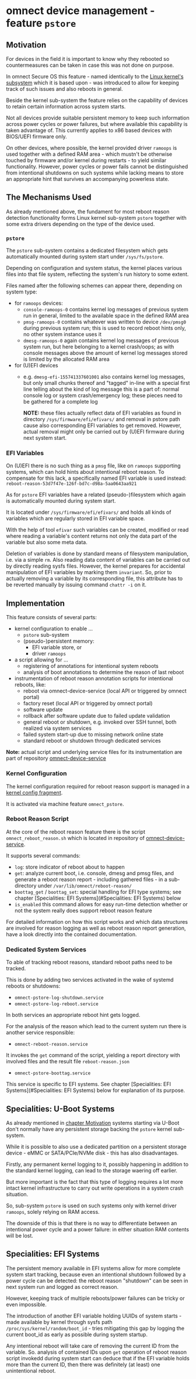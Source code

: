 # omnect device management - feature `pstore`

## Motivation

For devices in the field it is important to know why they rebooted
so countermeasures can be taken in case this was not done on purpose.

In omnect Secure OS this feature - named identically to the
[Linux kernel's subsystem](https://docs.kernel.org/admin-guide/pstore-blk.html)
which it is based upon - was introduced to allow
for keeping track of such issues and also reboots in general.

Beside the kernel sub-system the feature relies on the capability of
devices to retain certain information across system starts.

Not all devices provide suitable persistent memory to keep such
information across power cycles or power failures, but where available
this capability is taken advantage of. This currently applies to x86
based devices with BIOS/UEFI firmware only.

On other devices, where possible, the kernel provided driver `ramoops`
is used together with a defined RAM area - which mustn't be otherwise
touched by firmware and/or kernel during restarts - to yield similar
functionality.
However, power cycles or power fails cannot be distinguished from
intentional shutdowns on such systems while lacking means to store an
appropriate hint that survives an accompanying powerless state.

## The Mechanisms Used

As already mentioned above, the fundament for most reboot reason
detection functionality forms Linux kernel sub-system `pstore`
together with some extra drivers depending on the type of the device
used.

### `pstore`

The `pstore` sub-system contains a dedicated filesystem which gets
automatically mounted during system start under `/sys/fs/pstore`.

Depending on configuration and system status, the kernel places
various files into that file system, reflecting the system's run
history to some extent.

Files named after the following schemes can appear there, depending on
system type:
- for `ramoops` devices:
  - `console-ramoops-0`
	contains kernel log messages of previous system run in general,
	limited to the available space in the defined RAM area
  - `pmsg-ramoops-0`
	contains whatever was written to device `/dev/pmsg0` during
	previous system run; this is used to record reboot hints only, no
	other system instance uses it
  - `dmesg-ramoops-0`
	again contains kernel log messages of previous system run, but
	here belonging to a kernel crash/oops; as with console messages
	above the amount of kernel log messages stored is limited by the
	allocated RAM area
- for (U)EFI devices
  - e.g. `dmesg-efi-155741337601001`
	also contains kernel log messages, but only small chunks thereof
	and "tagged" in-line with a special first line telling about the
	kind of log message this is a part of: normal console log or
	system crash/emergency log; these pieces need to be gathered for a
	complete log
	
	**NOTE:** these files actually reflect data of EFI variables as
	found in directory `/sys/firmware/efi/efivars/` and removal in
	pstore path cause also corresponding EFI variables to get removed.
	However, actual removal might only be carried out by (U)EFI
	firmware during next system start.

### EFI Variables

On (U)EFI there is no such thing as a `pmsg` file, like on `ramoops`
supporting systems, which can hold hints about intentional reboot
reason.
To compensate for this lack, a specifically named EFI variable is used
instead: `reboot-reason-53d7f47e-126f-bd7c-d98a-5aa0643aa921`

As for `pstore` EFI variables have a related (pseudo-)filesystem
which again is automatically mounted during system start.

It is located under `/sys/firmware/efi/efivars/` and holds all kinds of
variables which are regularly stored in EFI variable space.

With the help of tool `efivar` such variables can be created, modified
or read where reading a variable's content returns not only the data
part of the variable but also some meta data.

Deletion of variables is done by standard means of filesystem
manipulation, i.e. via a simple `rm`.
Also reading data content of variables can be carried out by directly
reading sysfs files.
However, the kernel prepares for accidental manipulation of EFI
variables by marking them `invariant`.
So, prior to actually removing a variable by its corresponding file,
this attribute has to be reverted manually by issuing command
`chattr -i` on it.

## Implementation

This feature consists of several parts:
- kernel configuration to enable ...
  - `pstore` sub-system
  - (pseudo-)persistent memory:
	- EFI variable store, or
	- driver `ramoops`
- a script allowing for ...
  - registering of annotations for intentional system reboots
  - analysis of boot annotations to determine the reason of last reboot
- instrumentation of reboot reason annotation scripts for intentional
  reboots, like:
  - reboot via omnect-device-service
    (local API or triggered by omnect portal)
  - factory reset
    (local API or triggered by omnect portal)
  - software update
  - rollback after software update due to failed update validation
  - general reboot or shutdown, e.g. invoked over SSH tunnel, both
    realized via system services
  - failed system start-up due to missing network online state
  - standard reboot or shutdown through dedicated services

**Note:** actual script and underlying service files for its
instrumentation are part of repository
[omnect-device-service](https://github.com/omnect/omnect-device-service/)

### Kernel Configuration

The kernel configuration required for reboot reason support is managed
in a [kernel config fragment](../recipes-kernel/linux/files/pstore.cfg).

It is activated via machine feature `omnect_pstore`.

### Reboot Reason Script

At the core of the reboot reason feature there is the script
`omnect_reboot_reason.sh` which is located in repository of
[omnect-device-service](https://github.com/omnect/omnect-device-service/healthcheck/omnect_reboot_reason.sh).

It supports several commands:
- `log`: store indicator of reboot about to happen
- `get`: analyze current boot, i.e. console, dmesg and pmsg files, and
  generate a reboot reason report - including gathered files - in a
  sub-directory under `/var/lib/omnect/reboot-reason/`
- `boottag_get` / `boottag_set`: special handling for EFI type
  systems; see chapter [Specialities: EFI Systems](#Specialities: EFI Systems)
below
- `is_enabled`
  this command allows for easy run-time detection whether or not the
  system really does support reboot reason feature

For detailed information on how this script works and which data
structures are involved for reason logging as well as reboot reason
report generation, have a look directly into the contained
documentation.

### Dedicated System Services

To able of tracking reboot reasons, standard reboot paths need to be
tracked.

This is done by adding two services activated in the wake of systemd
reboots or shutdowns:
- `omnect-pstore-log-shutdown.service`
- `omnect-pstore-log-reboot.service`

In both services an appropriate reboot hint gets logged.

For the analysis of the reason which lead to the current system run
there is another service responsible:
- `omnect-reboot-reason.service`

It invokes the `get` command of the script, yielding a report
directory with involved files and the result file `reboot-reason.json`

- `omnect-pstore-boottag.service`

This service is specific to EFI systems. See chapter
[Specialities: EFI Systems](#Specialities: EFI Systems) below for
explanation of its purpose.

## Specialities: U-Boot Systems

As already mentioned in [chapter Motivation](#Motivation) systems
starting via U-Boot don't normally have any persistent storage backing
the `pstore` kernel sub-system.

While it is possible to also use a dedicated partition on a persistent
storage device - eMMC or SATA/PCIe/NVMe disk - this has also
disadvantages.

Firstly, any permanent kernel logging to it, possibly happening in
addition to the standard kernel logging, can lead to the storage
waering off earlier.

But more important is the fact that this type of logging requires a
lot more intact kernel infrastructure to carry out write operations in
a system crash situation.

So, sub-system `pstore` is used on such systems only with kernel
driver `ramoops`, solely relying on RAM access.

The downside of this is that there is no way to differentiate between
an intentional power cycle and a power failure: in either situation
RAM contents will be lost.

## Specialities: EFI Systems

The persistent memory available in EFI systems allow for more complete
system start tracking, because even an intentional shutdown followed
by a power cycle can be detected: the reboot reason "shutdown" can be
seen in next system run and logged as correct reason.

However, keeping track of multiple reboots/power failures can be
tricky or even impossible.

The introduction of another EFI variable holding UUIDs of system
starts - made available by kernel through sysfs path
`/proc/sys/kernel/random/boot_id` - tries mitigating this gap by
logging the current boot_id as early as possible during system
startup.

Any intentional reboot will take care of removing the current ID from
the variable.
So. analysis of contained IDs upon `get` operation of reboot reason
script invokedd during system start can deduce that if the EFI
variable holds more than the current ID, then there was definitely (at
least) one unintentional reboot.

